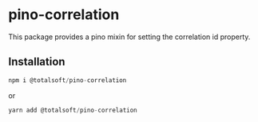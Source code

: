 # pino-correlation

This package provides a pino mixin for setting the correlation id property.

## Installation

```javascript
npm i @totalsoft/pino-correlation
```

or

```javascript
yarn add @totalsoft/pino-correlation
```
